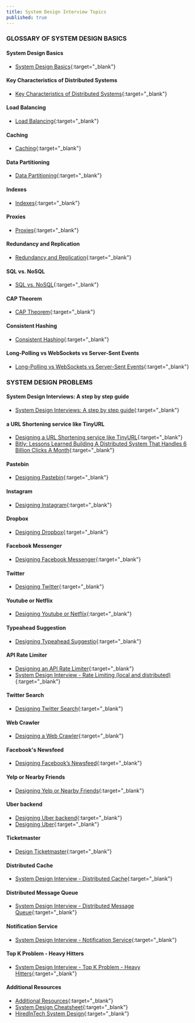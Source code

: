 ```yaml
---
title: System Design Interview Topics
published: true
---
```


### GLOSSARY OF SYSTEM DESIGN BASICS  

#### System Design Basics  
* [System Design Basics](https://akshay-iyangar.github.io/system-design/grokking-system-design/system-design-basics/system-design-basics.html){:target="_blank"}

#### Key Characteristics of Distributed Systems  
* [Key Characteristics of Distributed Systems](https://akshay-iyangar.github.io/system-design/grokking-system-design/system-design-basics/key-charactersitics-of-distributed-systems.html){:target="_blank"}

#### Load Balancing  
* [Load Balancing](https://akshay-iyangar.github.io/system-design/grokking-system-design/system-design-basics/load-balancing.html){:target="_blank"}

#### Caching  
* [Caching](https://akshay-iyangar.github.io/system-design/grokking-system-design/system-design-basics/caching.html){:target="_blank"}

#### Data Partitioning  
* [Data Partitioning](https://akshay-iyangar.github.io/system-design/grokking-system-design/system-design-basics/data-partitioning.html){:target="_blank"}

#### Indexes  
* [Indexes](https://akshay-iyangar.github.io/system-design/grokking-system-design/system-design-basics/indexes.html){:target="_blank"}

#### Proxies  
* [Proxies](https://akshay-iyangar.github.io/system-design/grokking-system-design/system-design-basics/proxies.html){:target="_blank"}

#### Redundancy and Replication  
* [Redundancy and Replication](https://akshay-iyangar.github.io/system-design/grokking-system-design/system-design-basics/redundancy-and-replication.html){:target="_blank"}

#### SQL vs. NoSQL  
* [SQL vs. NoSQL](https://akshay-iyangar.github.io/system-design/grokking-system-design/system-design-basics/sql-vs-nosql.html){:target="_blank"}

#### CAP Theorem  
* [CAP Theorem](https://akshay-iyangar.github.io/system-design/grokking-system-design/system-design-basics/cap-theorem.html){:target="_blank"}

#### Consistent Hashing  
* [Consistent Hashing](https://akshay-iyangar.github.io/system-design/grokking-system-design/system-design-basics/consistent-hashing.html){:target="_blank"}

#### Long-Polling vs WebSockets vs Server-Sent Events  
* [Long-Polling vs WebSockets vs Server-Sent Events](https://akshay-iyangar.github.io/system-design/grokking-system-design/system-design-basics/long-polling.html){:target="_blank"}

### SYSTEM DESIGN PROBLEMS  

#### System Design Interviews: A step by step guide  
* [System Design Interviews: A step by step guide](https://akshay-iyangar.github.io/system-design/grokking-system-design/system-design-problems/system-design-interviews.html){:target="_blank"}

#### a URL Shortening service like TinyURL  
* [Designing a URL Shortening service like TinyURL](https://akshay-iyangar.github.io/system-design/grokking-system-design/system-design-problems/url-shortening-service-like-tiny-url.html){:target="_blank"}
* [Bitly: Lessons Learned Building A Distributed System That Handles 6 Billion Clicks A Month](http://highscalability.com/blog/2014/7/14/bitly-lessons-learned-building-a-distributed-system-that-han.html){:target="_blank"}

#### Pastebin  
* [Designing Pastebin](https://akshay-iyangar.github.io/system-design/grokking-system-design/system-design-problems/pastebin.html){:target="_blank"}

#### Instagram  
* [Designing Instagram](https://akshay-iyangar.github.io/system-design/grokking-system-design/system-design-problems/instagram.html){:target="_blank"}

#### Dropbox  
* [Designing Dropbox](https://akshay-iyangar.github.io/system-design/grokking-system-design/system-design-problems/dropbox.html){:target="_blank"}

#### Facebook Messenger  
* [Designing Facebook Messenger](https://akshay-iyangar.github.io/system-design/grokking-system-design/system-design-problems/facebook-messenger.html){:target="_blank"}

#### Twitter  
* [Designing Twitter](https://akshay-iyangar.github.io/system-design/grokking-system-design/system-design-problems/twitter.html){:target="_blank"}

#### Youtube or Netflix  
* [Designing Youtube or Netflix](https://akshay-iyangar.github.io/system-design/grokking-system-design/system-design-problems/youtube-or-netflix.html){:target="_blank"}

#### Typeahead Suggestion  
* [Designing Typeahead Suggestio](https://akshay-iyangar.github.io/system-design/grokking-system-design/system-design-problems/typehead-suggestion.html){:target="_blank"}

#### API Rate Limiter  
* [Designing an API Rate Limiter](https://akshay-iyangar.github.io/system-design/grokking-system-design/system-design-problems/api-rate-limiter.html){:target="_blank"}
* [System Design Interview - Rate Limiting (local and distributed)](https://serhatgiydiren.github.io/system-design-interview-rate-limiting){:target="_blank"}

#### Twitter Search  
* [Designing Twitter Search](https://akshay-iyangar.github.io/system-design/grokking-system-design/system-design-problems/twitter-search.html){:target="_blank"}

#### Web Crawler  
* [Designing a Web Crawler](https://akshay-iyangar.github.io/system-design/grokking-system-design/system-design-problems/web-crwaler.html){:target="_blank"}

#### Facebook's Newsfeed  
* [Designing Facebook’s Newsfeed](https://akshay-iyangar.github.io/system-design/grokking-system-design/system-design-problems/facebook-newsfeed.html){:target="_blank"}

#### Yelp or Nearby Friends  
* [Designing Yelp or Nearby Friends](https://akshay-iyangar.github.io/system-design/grokking-system-design/system-design-problems/yelp-ornearby-friends.html){:target="_blank"}

#### Uber backend  
* [Designing Uber backend](https://akshay-iyangar.github.io/system-design/grokking-system-design/system-design-problems/uber-backend.html){:target="_blank"}
* [Designing Uber](http://highscalability.com/blog/2022/1/25/designing-uber.html){:target="_blank"}

#### Ticketmaster  
* [Design Ticketmaster](https://akshay-iyangar.github.io/system-design/grokking-system-design/system-design-problems/ticket-master.html){:target="_blank"}

#### Distributed Cache  
* [System Design Interview - Distributed Cache](https://serhatgiydiren.github.io/system-design-interview-distributed-cache){:target="_blank"}

#### Distributed Message Queue  
* [System Design Interview - Distributed Message Queue](https://serhatgiydiren.github.io/system-design-interview-distributed-message-queue){:target="_blank"}

#### Notification Service  
* [System Design Interview - Notification Service](https://serhatgiydiren.github.io/system-design-interview-notification-service){:target="_blank"}

#### Top K Problem - Heavy Hitters
* [System Design Interview - Top K Problem - Heavy Hitters](https://serhatgiydiren.github.io/system-design-interview-top-k-problem-heavy-hitters){:target="_blank"}

#### Additional Resources  
* [Additional Resources](https://akshay-iyangar.github.io/system-design/grokking-system-design/system-design-problems/additional-resources.html){:target="_blank"}
* [System Design Cheatsheet](https://gist.github.com/vasanthk/485d1c25737e8e72759f){:target="_blank"}
* [HiredInTech System Design](https://www.hiredintech.com/system-design){:target="_blank"}
